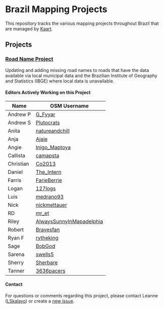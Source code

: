 # Brazil Mapping Projects
This repository tracks the various mapping projects throughout Brazil that are managed by [Kaart](https://github.com/KaartGroup/Brazil/blob/master/KAART.md "Kaart").

## Projects

### [Road Name Project](https://github.com/KaartGroup/Brazil/projects/1 "Project 1")
Updating and adding missing road names to roads that have the data available via local municipal data and the Brazilian Institute of Geography and Statistics (IBGE) where local data is unavailable.

#### Editors Actively Working on this Project
| Name      | OSM Username                                                                            |
|-----------|-----------------------------------------------------------------------------------------|
| Andrew P  | [G_Fyyar](https://www.openstreetmap.org/user/G_Fyyar)                                   |
| Andrew S  | [Plutocrats](https://www.openstreetmap.org/user/Plutocrats)                             |
| Anita     | [natureandchill](https://www.openstreetmap.org/user/natureandchill)                     |
| Anja      | [Ajaie](https://www.openstreetmap.org/user/Ajaie)                                       |
| Angie     | [Inigo_Maptoya](https://www.openstreetmap.org/user/Inigo_Maptoya)                       |
| Callista  | [camapsta](https://www.openstreetmap.org/user/camapsta)                                 |
| Christian | [Co2013](https://www.openstreetmap.org/user/Co2013)                                     |
| Daniel    | [The_Intern](https://www.openstreetmap.org/user/The_Intern)                             |
| Farris    | [FarieBerrie](https://www.openstreetmap.org/user/FarieBerrie)                           |
| Logan     | [127logs](https://www.openstreetmap.org/user/127logs)                                   |
| Luis      | [medrano93](https://www.openstreetmap.org/user/medrano93)                               |
| Nick      | [nickmettauer](https://www.openstreetmap.org/user/nickmettauer)                         |
| RD        | [mr_et](https://www.openstreetmap.org/user/mr_et)                                       |
| Riley     | [AlwaysSunnyInMapadelphia](https://www.openstreetmap.org/user/AlwaysSunnyInMapadelphia) |
| Robert    | [Bravesfan](https://www.openstreetmap.org/user/Bravesfan)                               |
| Ryan F    | [rytheking](https://www.openstreetmap.org/user/rytheking)                               |
| Sage      | [BobGod](https://www.openstreetmap.org/user/BobGod)                                     |
| Sarena    | [swells5](https://www.openstreetmap.org/user/swells5)                                   |
| Sherry    | [Sherbare](https://www.openstreetmap.org/user/Sherbare)                                 |
| Tanner    | [3636pacers](https://www.openstreetmap.org/user/3636pacers)                             |
#### Contact
For questions or comments regarding this project, please contact Leanne ([LSkalayo](https://www.openstreetmap.org/user/LSkalayo)) or create a [new issue](https://github.com/KaartGroup/Brazil/issues/new?template=comment.md). 
